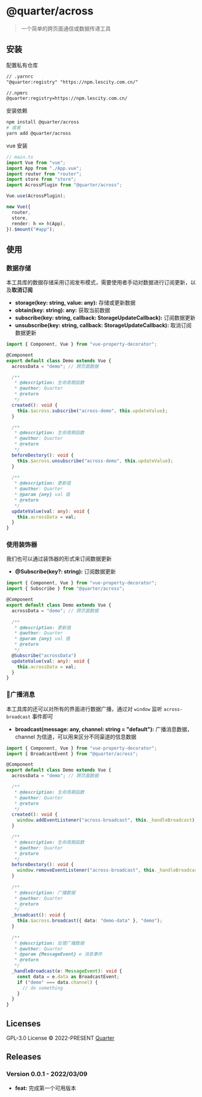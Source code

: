 # @quarter/across

> 一个简单的跨页面通信或数据传递工具

## 安装

配置私有仓库

```txt
// .yarnrc
"@quarter:registry" "https://npm.lescity.com.cn/"

//.npmrc
@quarter:registry=https://npm.lescity.com.cn/
```

安装依赖

```bash
npm install @quarter/across
# 或者
yarn add @quarter/across
```

vue 安装

```typescript
// main.ts
import Vue from "vue";
import App from "./App.vue";
import router from "router";
import store from "store";
import AcrossPlugin from "@quarter/across";

Vue.use(AcrossPlugin);

new Vue({
  router,
  store,
  render: h => h(App),
}).$mount("#app");
```


## 使用

### 数据存储

本工具库的数据存储采用订阅发布模式，需要使用者手动对数据进行订阅更新，以及**取消订阅**

- **storage(key: string, value: any):** 存储或更新数据
- **obtain(key: string): any:** 获取当前数据
- **subscribe(key: string, callback: StorageUpdateCallback):** 订阅数据更新
- **unsubscribe(key: string, callback: StorageUpdateCallback):** 取消订阅数据更新

```typescript
import { Component, Vue } from "vue-property-decorator";

@Component
export default class Demo extends Vue {
  acrossData = "demo"; // 跨页面数据

  /**
   * @description: 生命周期函数
   * @author: Quarter
   * @return
   */
  created(): void {
    this.$across.subscribe("across-demo", this.updateValue);
  }

  /**
   * @description: 生命周期函数
   * @author: Quarter
   * @return
   */
  beforeDestory(): void {
    this.$across.unsubscribe("across-demo", this.updateValue);
  }
  
  /**
   * @description: 更新值
   * @author: Quarter
   * @param {any} val 值
   * @return
   */  
  updateValue(val: any): void {
    this.acrossData = val;
  }
}
```

### 使用装饰器

我们也可以通过装饰器的形式来订阅数据更新

- **@Subscribe(key?: string):** 订阅数据更新

```typescript
import { Component, Vue } from "vue-property-decorator";
import { Subscribe } from "@quarter/across";

@Component
export default class Demo extends Vue {
  acrossData = "demo"; // 跨页面数据
  
  /**
   * @description: 更新值
   * @author: Quarter
   * @param {any} val 值
   * @return
   */  
  @Subscribe("acrossData") 
  updateValue(val: any): void {
    this.acrossData = val;
  }
}
```

### 📢广播消息

本工具库的还可以对所有的界面进行数据广播，通过对 `window` 监听 `across-broadcast` 事件即可

- **broadcast(message: any, channel: string = "default"):** 广播消息数据，channel 为信道，可以用来区分不同渠道的信息数据

```typescript
import { Component, Vue } from "vue-property-decorator";
import { BroadcastEvent } from "@quarter/across";

@Component
export default class Demo extends Vue {
  acrossData = "demo"; // 跨页面数据

  /**
   * @description: 生命周期函数
   * @author: Quarter
   * @return
   */
  created(): void {
    window.addEventListener("across-broadcast", this._handleBroadcast);
  }

  /**
   * @description: 生命周期函数
   * @author: Quarter
   * @return
   */
  beforeDestory(): void {
    window.removeEventListener("across-broadcast", this._handleBroadcast);
  }
  
  /**
   * @description: 广播数据
   * @author: Quarter
   * @return
   */  
  _broadcast(): void {
    this.$across.broadcast({ data: "demo-data" }, "demo");
  }
  
  /**
   * @description: 处理广播数据
   * @author: Quarter
   * @param {MessageEvent} e 消息事件
   * @return
   */  
  _handleBroadcast(e: MessageEvent): void {
    const data = e.data as BroadcastEvent;
    if ("demo" === data.channel) {
      // do something
    }
  }
}
```

## Licenses

GPL-3.0 License © 2022-PRESENT [Quarter](https://github.com/unmian)

## Releases

### Version 0.0.1 - 2022/03/09

- **feat:** 完成第一个可用版本
